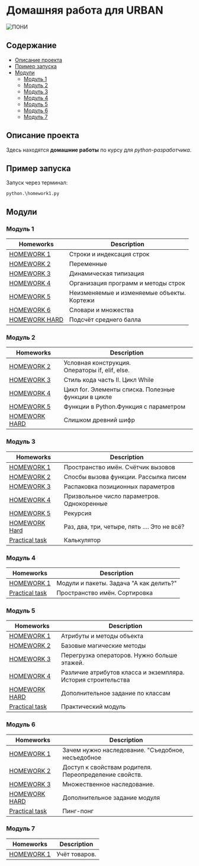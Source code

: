 # Домашняя работа для URBAN

![ПОНИ](https://pa1.aminoapps.com/7044/dfb2245ea060ea76fde4ee0ddea7d5aa464a2dacr1-320-256_00.gif)

## Содержание

* [Описание проекта](#title1)
* [Пример запуска](#title1_1)
* [Модули](#title2_1)
    * [Модуль 1](#title2)
    * [Модуль 2](#title3)
    * [Модуль 3](#title4)
    * [Модуль 4](#title5)
    * [Модуль 5](#title6)
    * [Модуль 6](#title7)
    * [Модуль 7](#title8)

## <a id="title1">Описание проекта</a>

Здесь находятся **домашние работы** по курсу для *python-разработчика*.

## <a id="title1_1">Пример запуска</a>

Запуск через терминал:

```shell
python.\homework1.py
```

## <a id="title2_1">Модули</a>

### <a id="title2">Модуль 1</a>

| Homeworks                                | Description                                     |
|------------------------------------------|-------------------------------------------------|
| [HOMEWORK 1](module1/homework1.py)       | Строки и индексация строк                       |
| [HOMEWORK 2](module1/homework2.py)       | Переменные                                      |
| [HOMEWORK 3](module1/homework3.py)       | Динамическая типизация                          |
| [HOMEWORK 4](module1/homework4.py)       | Организация программ и методы строк             |
| [HOMEWORK 5](module1/homework5.py)       | Неизменяемые и изменяемые объекты. <br/>Кортежи |
| [HOMEWORK 6](module1/homework6.py)       | Словари и множества                             |
| [HOMEWORK HARD](module1/module1hard..py) | Подсчёт среднего балла                          |

### <a id="title3">Модуль 2</a>

| Homeworks                                 | Description                                          |
|-------------------------------------------|------------------------------------------------------|
| [HOMEWORK 2](module2/module_2_2.py)       | Условная конструкция. <br/>Операторы if, elif, else. |
| [HOMEWORK 3](module2/module_2_3.py)       | Стиль кода часть II. Цикл While                      |
| [HOMEWORK 4](module2/module_2_4.py)       | Цикл for. Элементы списка. Полезные функции в цикле  |
| [HOMEWORK 5](module2/module_2_5.py)       | Функции в Python.Функция с параметром                |
| [HOMEWORK HARD](module2/module_2_hard.py) | Слишком древний шифр                                 |

### <a id="title4">Модуль 3</a>

| Homeworks                                        | Description                                  |
|--------------------------------------------------|----------------------------------------------|
| [HOMEWORK 1](module3/module_3_1.py)              | Пространство имён. Счётчик вызовов           |
| [HOMEWORK 2](module3/module_3_2.py)              | Спосбы вызова функции. Рассылка писем        |
| [HOMEWORK 3](module3/module_3_3.py)              | Распаковка позиционных параметров            |
| [HOMEWORK 4](module3/module_3_4.py)              | Призвольное число параметров. Однокоренные   |
| [HOMEWORK 5](module3/module_3_5.py)              | Рекурсия                                     |
| [HOMEWORK Hard](module3/module_3_hard.py)        | Раз, два, три, четыре, пять .... Это не всё? |
| [Practical task](module3/module_3_calculator.py) | Калькулятор                                  |

### <a id="title5">Модуль 4</a>

| Homeworks                             | Description                             |
|---------------------------------------|-----------------------------------------|
| [HOMEWORK 1](module4/module_4_1.py)   | Модули и пакеты. Задача "А как делить?" |
| [Practical task](module4/sortfunc.py) | Пространство имён. Сортировка           |

### <a id="title6">Модуль 5</a>

| Homeworks                                 | Description                                                   |
|-------------------------------------------|---------------------------------------------------------------|
| [HOMEWORK 1](module5/module_5_1_and_2.py) | Атрибуты и методы объекта                                     |
| [HOMEWORK 2](module5/module_5_1_and_2.py) | Базовые магические методы                                     |
| [HOMEWORK 3](module5/module_5_3.py)       | Перегрузка операторов. Нужно больше этажей.                   |
| [HOMEWORK 4](module5/module_5_4.py)       | Различие атрибутов класса и экземпляра. История строительства |
| [HOMEWORK HARD](module5/module_5_hard.py) | Дополнительное задание по классам                             |
| [Practical task](module5/practice_5)      | Практический модуль                                           |

### <a id="title7">Модуль 6</a>

| Homeworks                                 | Description                                           |
|-------------------------------------------|-------------------------------------------------------|
| [HOMEWORK 1](module6/module_6_1.py)       | Зачем нужно наследование. "Съедобное, несъедобное     |
| [HOMEWORK 2](module6/module_6_2.py)       | Доступ к свойствам родителя. Переопределение свойств. |
| [HOMEWORK 3](module6/module_6_3.py)       | Множественное наследование.                           |
| [HOMEWORK HARD](module6/module_6_hard.py) | Дополнительное задание модуля                         |
| [Practical task](module6/practice_6)      | Пинг-понг                                             |

### <a id="title8">Модуль 7</a>

| Homeworks                           | Description   |
|-------------------------------------|---------------|
| [HOMEWORK 1](module7/module_7_1.py) | Учёт товаров. |